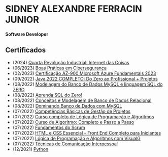 # SIDNEY ALEXANDRE FERRACIN JUNIOR
#### Software Developer



## Certificados
- (2024) [Quarta Revolução Industrial: Internet das Coisas](https://www.linkedin.com/learning/certificates/c404f6a67333f525cd136460001cc1e1f033f006c8413141859fd4f786d6daeb)
- (06/2023) [Boas Práticas em Cibersegurança](https://www.udemy.com/certificate/UC-983ffa3f-7dca-411b-bf56-0827e2903aba/)
- (02/2023) [Certificação AZ-900 Microsoft Azure Fundamentals 2023](https://www.udemy.com/certificate/UC-6ba140ab-ed78-4c8c-ad54-90e264ba2ef1/)
- (09/2022) [Java 2022 COMPLETO: Do Zero ao Profissional + Projetos](ude.my/UC-922db01f-3a43-4434-9af3-53b356ff3bf2)
- (08/2022) [Modelagem do Banco de Dados MySQL e linguagem SQL do ZERO](ude.my/UC-c7789487-a4f9-44e0-8222-3c18d46cc37c)
- (08/2022) [Aprenda SQL do Zero!](ude.my/UC-3e77d4ee-1a91-46fc-8a92-fafebd74fb2c)
- (08/2022) [Conceitos e Modelagem de Banco de Dados Relacional](ude.my/UC-868db1ee-4896-42fc-845e-dff0f8e923d8)
- (08/2022) [Dominando Banco de Dados com MySQL](ude.my/UC-e9652284-8df4-4904-983a-0ec3b3a34e17)
- (07/2022) [Competências Básicas de Gestão de Projetos](https://www.linkedin.com/learning/certificates/2be163c968963cdc3bacc7f244a5d1260741c5f41902f88374a25715a5470b98)
- (07/2022) [Curso completo de Lógica de Programação e Algoritmos](ude.my/UC-fea12563-a1ae-47b6-a33d-711731cc96f5)
- (07/2022) [Curso de Algoritmo: Completo e Passo a Passo](ude.my/UC-51946b68-01f5-4011-be2f-fc3bb6bbd884)
- (07/2022) [Fundamentos do Scrum](https://www.linkedin.com/learning/certificates/fc8b4fbe8b66d97e30ac6d874d0bc94bb3e4008e74796089956f8dffe8e4d9a9)
- (07/2022) [HTML e CSS Essencial - Front End Completo para Iniciantes](ude.my/UC-ad8898ed-d4c1-4f47-a136-809da204365e)
- (07/2022) [Lógica de Programação e Algoritmos com VisualG](ude.my/UC-32497792-4e01-4fc0-b03a-b2ba53c55357)
- (07/2022) [Técnicas de Comunicação Interpessoal](https://www.linkedin.com/learning/certificates/c7a7feccb4d66e639e9ed9620f9c0c77f7a8527d0c835ffa9a6e89aaecb3345c?trk=share_certificate)
- (12/2021) [Python](https://www.devmedia.com.br/certificado/tecnologia/python/sidney-ferracin-jr-1)
